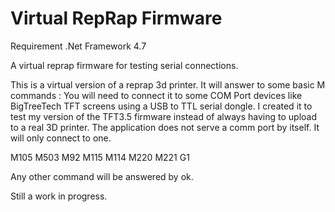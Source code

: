 # Virtual RepRap Firmware
Requirement .Net Framework 4.7

A virtual reprap firmware for testing serial connections.

This is a virtual version of a reprap 3d printer. It will answer to some basic M commands :
You will need to connect it to some COM Port devices like BigTreeTech TFT screens
using a USB to TTL serial dongle. I created it to test my version of the TFT3.5 firmware 
instead of always having to upload to a real 3D printer. The application does not serve a comm
port by itself. It will only connect to one.

M105
M503
M92
M115
M114
M220
M221
G1

Any other command will be answered by ok.

Still a work in progress. 
